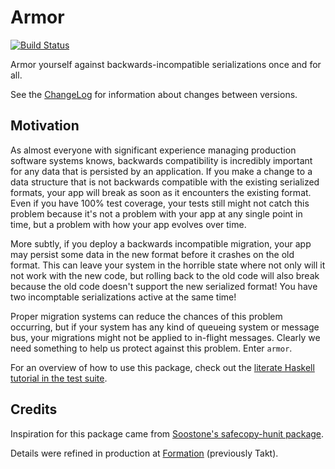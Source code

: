 # Armor

[![Build Status](https://travis-ci.org/mightybyte/armor.svg?branch=master)](https://travis-ci.org/mightybyte/armor)

Armor yourself against backwards-incompatible serializations once and for all.

See the
[ChangeLog](https://github.com/mightybyte/armor/blob/master/ChangeLog.md) for
information about changes between versions.

## Motivation

As almost everyone with significant experience managing production software
systems knows, backwards compatibility is incredibly important for any data that
is persisted by an application. If you make a change to a data structure that is
not backwards compatible with the existing serialized formats, your app will
break as soon as it encounters the existing format. Even if you have 100% test
coverage, your tests still might not catch this problem because it's not a
problem with your app at any single point in time, but a problem with how your
app evolves over time.

More subtly, if you deploy a backwards incompatible migration, your app may
persist some data in the new format before it crashes on the old format. This
can leave your system in the horrible state where not only will it not work with
the new code, but rolling back to the old code will also break because the old
code doesn't support the new serialized format! You have two incomptable
serializations active at the same time!

Proper migration systems can reduce the chances of this problem occurring, but
if your system has any kind of queueing system or message bus, your migrations
might not be applied to in-flight messages. Clearly we need something to help us
protect against this problem.  Enter `armor`.

For an overview of how to use this package, check out the [literate Haskell
tutorial in the test suite](test/AppA.lhs).

## Credits

Inspiration for this package came from [Soostone's safecopy-hunit package](https://github.com/Soostone/safecopy-hunit).

Details were refined in production at [Formation](http://formation.ai/)
(previously Takt).
